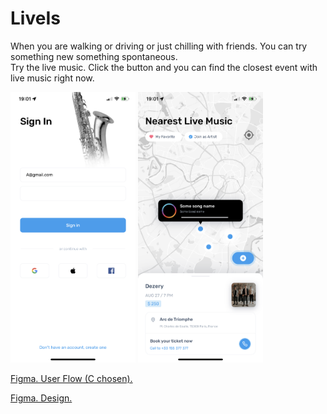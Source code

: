 # LiveIs

When you are walking or driving or just chilling with friends. You can try something new something spontaneous. <br> Try the live music. Click the button and you can find the closest event with live music right now.

<img src="IMG_1069.PNG" alt="drawing" width="200"/>   <img src="IMG_1068.PNG" alt="drawing" width="200"/> 

[Figma. User Flow (C chosen).](https://www.figma.com/file/gfkQoVgInhl7wOAbfpHCX4/Live-Is---Brainstorm?node-id=0%3A1) 

[Figma. Design.](https://www.figma.com/file/s5uzPVlO5LirZk2nMjdAcS/Untramp-Live-Music-App) 
